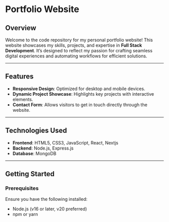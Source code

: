 # Portfolio Website

## Overview
Welcome to the code repository for my personal portfolio website! This website showcases my skills, projects, and expertise in **Full Stack Development**. It’s designed to reflect my passion for crafting seamless digital experiences and automating workflows for efficient solutions.

---

## Features
- **Responsive Design**: Optimized for desktop and mobile devices.  
- **Dynamic Project Showcase**: Highlights key projects with interactive elements.    
- **Contact Form**: Allows visitors to get in touch directly through the website.  

---

## Technologies Used
- **Frontend**: HTML5, CSS3, JavaScript, React, Nextjs
- **Backend**: Node.js, Express.js  
- **Database**: MongoDB

---

## Getting Started

### Prerequisites
Ensure you have the following installed:  
- Node.js (v16 or later, v20 preferred)  
- npm or yarn  










